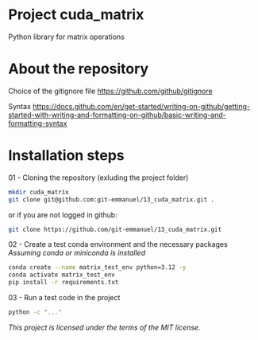 # Project cuda_matrix
Python library for matrix operations

# About the repository
Choice of the gitignore file
https://github.com/github/gitignore

Syntax 
https://docs.github.com/en/get-started/writing-on-github/getting-started-with-writing-and-formatting-on-github/basic-writing-and-formatting-syntax


# Installation steps

01 - Cloning the repository (exluding the project folder)
```bash
mkdir cuda_matrix
git clone git@github.com:git-emmanuel/13_cuda_matrix.git .

```
or if you are not logged in github:
```bash
git clone https://github.com/git-emmanuel/13_cuda_matrix.git 
```

02 - Create a test conda environment and the necessary packages
*Assuming conda or miniconda is installed*
```bash
conda create --name matrix_test_env python=3.12 -y
conda activate matrix_test_env
pip install -r requirements.txt
```


03 - Run a test code in the project

```bash
python -c "..."
```




*This project is licensed under the terms of the MIT license.*

